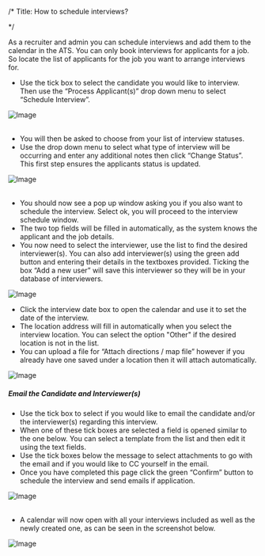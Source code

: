 /*
Title: How to schedule interviews?

*/

  
​As a recruiter and admin you can schedule interviews and add them to the calendar in the ATS. You can only book interviews for applicants for a job. So locate the list of applicants for the job you want to arrange interviews for.  
- Use the tick box to select the candidate you would like to interview. Then use the “Process Applicant(s)” drop down menu to select “Schedule Interview”.

![Image](https://s3.amazonaws.com/tw-desk/i/122167/attachment-inline/98318.20150512113848651.98318.20150512113848651EpCVR)  
<br>
- You will then be asked to choose from your list of interview statuses.
- Use the drop down menu to select what type of interview will be occurring and enter any additional notes then click “Change Status”. This first step ensures the applicants status is updated.

![Image](https://s3.amazonaws.com/tw-desk/i/122167/attachment-inline/98318.20150512114122282.98318.201505121141222825Gjal)  
<br>
- You should now see a pop up window asking you if you also want to schedule the interview. Select ok, you will proceed to the interview schedule window.
- The two top fields will be filled in automatically, as the system knows the applicant and the job details.
- You now need to select the interviewer, use the list to find the desired interviewer(s). You can also add interviewer(s) using the green add button and entering their details in the textboxes provided. Ticking the box “Add a new user” will save this interviewer so they will be in your database of interviewers.

![Image](https://s3.amazonaws.com/tw-desk/i/122167/attachment-inline/98318.20150512134357427.98318.201505121343574279jQ7R)
  <br>
- Click the interview date box to open the calendar and use it to set the date of the interview.
- The location address will fill in automatically when you select the interview location. You can select the option "Other" if the desired location is not in the list.
- You can upload a file for “Attach directions / map file” however if you already have one saved under a location then it will attach automatically.

![Image](https://s3.amazonaws.com/tw-desk/i/122167/attachment-inline/98318.20150512140349803.98318.20150512140349803aPBzV)
<br>
##### Email the Candidate and Interviewer(s)
  
- Use the tick box to select if you would like to email the candidate and/or the interviewer(s) regarding this interview.
- When one of these tick boxes are selected a field is opened similar to the one below. You can select a template from the list and then edit it using the text fields.
- Use the tick boxes below the message to select attachments to go with the email and if you would like to CC yourself in the email.
- Once you have completed this page click the green “Confirm” button to schedule the interview and send emails if application.

![Image](https://s3.amazonaws.com/tw-desk/i/122167/attachment-inline/98318.20150618094550481.98318.20150618094550481Dnu5W)  
<br>
- A calendar will now open with all your interviews included as well as the newly created one, as can be seen in the screenshot below.

![Image](https://s3.amazonaws.com/tw-desk/i/122167/attachment-inline/98318.20150618094617297.98318.20150618094617297lQn1b)